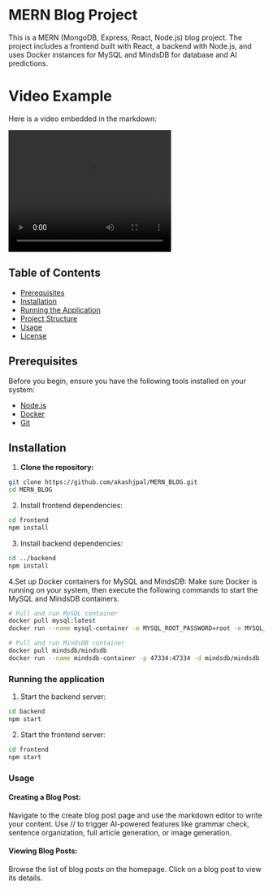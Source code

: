 # MERN Blog Project

This is a MERN (MongoDB, Express, React, Node.js) blog project. The project includes a frontend built with React, a backend with Node.js, and uses Docker instances for MySQL and MindsDB for database and AI predictions.

# Video Example

Here is a video embedded in the markdown:

<video width="320" height="240" controls>
  <source src="[https://drive.google.com/uc?id=12yTIkqfgJKl_qPKsIVjyTOlOT7vfzpT0&export=download](https://drive.google.com/uc?id=12yTIkqfgJKl_qPKsIVjyTOlOT7vfzpT0&export=download)" type="video/mp4">
  Your browser does not support the video tag.
</video>


## Table of Contents

- [Prerequisites](#prerequisites)
- [Installation](#installation)
- [Running the Application](#running-the-application)
- [Project Structure](#project-structure)
- [Usage](#usage)
- [License](#license)

## Prerequisites

Before you begin, ensure you have the following tools installed on your system:

- [Node.js](https://nodejs.org/en/download/)
- [Docker](https://www.docker.com/products/docker-desktop)
- [Git](https://git-scm.com/book/en/v2/Getting-Started-Installing-Git)

## Installation

1. **Clone the repository:**

```sh
git clone https://github.com/akashjpal/MERN_BLOG.git
cd MERN_BLOG
```
2. Install frontend dependencies:
```sh
cd frontend
npm install
```
3. Install backend dependencies:
```sh
cd ../backend
npm install
```
4.Set up Docker containers for MySQL and MindsDB:
Make sure Docker is running on your system, then execute the following commands to start the MySQL and MindsDB containers.
```sh
# Pull and run MySQL container
docker pull mysql:latest
docker run --name mysql-container -e MYSQL_ROOT_PASSWORD=root -e MYSQL_DATABASE=blog -p 3306:3306 -d mysql:latest

# Pull and run MindsDB container
docker pull mindsdb/mindsdb
docker run --name mindsdb-container -p 47334:47334 -d mindsdb/mindsdb
```
### Running the application
1. Start the backend server:
```sh
cd backend
npm start
```
2. Start the frontend server:
```sh
cd frontend
npm start
```
### Usage
#### Creating a Blog Post:
Navigate to the create blog post page and use the markdown editor to write your content. Use // to trigger AI-powered features like grammar check, sentence organization, full article generation, or image generation.

#### Viewing Blog Posts:
Browse the list of blog posts on the homepage. Click on a blog post to view its details.
